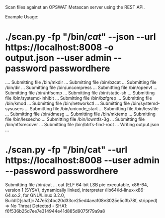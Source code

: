 Scan files against an OPSWAT Metascan server using the REST API.

Example Usage:
# ./scan.py -fp "/bin/*cat*" --json --url https://localhost:8008 -o output.json --user admin --password passwordhere
....
Submitting file /bin/mkdir ...
Submitting file /bin/bzcat ...
Submitting file /bin/dir ...
Submitting file /bin/uncompress ...
Submitting file /bin/openvt ...
Submitting file /bin/ntfscmp ...
Submitting file /bin/static-sh ...
Submitting file /bin/systemd-inhibit ...
Submitting file /bin/bzfgrep ...
Submitting file /bin/kmod ...
Submitting file /bin/networkctl ...
Submitting file /bin/systemd-sysusers ...
Submitting file /bin/unicode_start ...
Submitting file /bin/lessfile ...
Submitting file /bin/dmesg ...
Submitting file /bin/mktemp ...
Submitting file /bin/lessecho ...
Submitting file /bin/lowntfs-3g ...
Submitting file /bin/ntfsrecover ...
Submitting file /bin/btrfs-find-root ...
Writing output.json ...

# ./scan.py -fp "/bin/cat" --url https://localhost:8008 --user admin --password passwordhere
Submitting file /bin/cat ...
cat (ELF 64-bit LSB pie executable, x86-64, version 1 (SYSV), dynamically linked, interpreter /lib64/ld-linux-x86-64.so.2, for GNU/Linux 3.2.0, BuildID[sha1]=747e524bc20d33ce25ed4aea108e3025e5c3b78f, stripped) => No Threat Detected - SHA1: f6f536b25d7ee7e314944e41d885d9075f79a9a8
